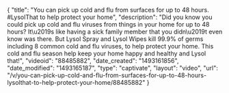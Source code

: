 {
    "title": "You can pick up cold and flu from surfaces for up to 48 hours. #LysolThat to help protect your home",
    "description": "Did you know you could pick up cold and flu viruses from things in your home for up to 48 hours? It\u2019s like having a sick family member that you didn\u2019t even know was there. But Lysol Spray and Lysol Wipes kill 99.9% of germs including 8 common cold and flu viruses, to help protect your home. This cold and flu season help keep your home happy and healthy and Lysol that!",
    "videoid": "88485882",
    "date_created": "1493161856",
    "date_modified": "1493165187",
    "type": "captivate",
    "layout": "video",
    "url": "\/v\/you-can-pick-up-cold-and-flu-from-surfaces-for-up-to-48-hours-lysolthat-to-help-protect-your-home\/88485882"
}